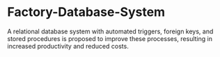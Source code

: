 # Factory-Database-System
A relational database system with automated triggers, foreign keys, and stored procedures is proposed to improve these processes, resulting in increased productivity and reduced costs.

